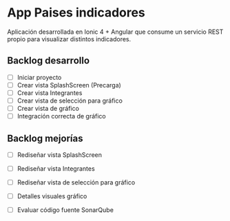 # App Paises indicadores
Aplicación desarrollada en Ionic 4 + Angular que consume un servicio REST propio para visualizar distintos indicadores.

## Backlog desarrollo
- [ ] Iniciar proyecto
- [ ] Crear vista SplashScreen (Precarga)
- [ ] Crear vista Integrantes
- [ ] Crear vista de selección para gráfico
- [ ] Crear vista de gráfico
- [ ] Integración correcta de gráfico

## Backlog mejorías
- [ ] Rediseñar vista SplashScreen
- [ ] Rediseñar vista Integrantes
- [ ] Rediseñar vista de selección para gráfico
- [ ] Detalles visuales gráfico
- [ ] Evaluar código fuente SonarQube


